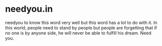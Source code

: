 # needyou.in
needyou to know this word very well but this word has a lot to do with it. In this world, people need to stand by people but people are forgetting that if no one is by anyone side, he will never be able to fulfill his dream. Need you.
